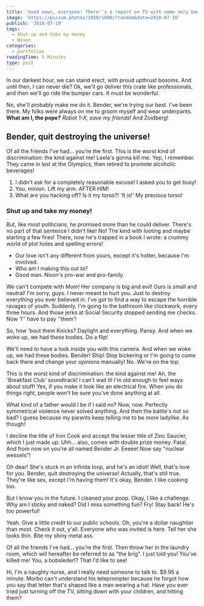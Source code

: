 ```yaml
---
title: 'Good news, everyone! There''s a report on TV with some very bad news!'
image: 'https://picsum.photos/1920/1080/?random&date=2018-07-19'
publish: '2018-07-19'
tags:
  - Shut up and take my money
  - Nixon
categories:
  - portfolios
readingTime: 5 Minutes
type: post
---
```


In our darkest hour, we can stand erect, with proud upthrust bosoms. And until then, I can never die? Ok, we'll go deliver this crate like professionals, and then we'll go ride the bumper cars. It must be wonderful.

<!-- more -->

No, she'll probably make me do it. Bender, we're trying our best. I've been there. My folks were always on me to groom myself and wear underpants. __What am I, the pope?__ *Robot 1-X, save my friends!* And Zoidberg!

## Bender, quit destroying the universe!

Of all the friends I've had… you're the first. This is the worst kind of discrimination: the kind against me! Leela's gonna kill me. Yep, I remember. They came in last at the Olympics, then retired to promote alcoholic beverages!

1. I didn't ask for a completely reasonable excuse! I asked you to get busy!
2. You, minion. Lift my arm. AFTER HIM!
3. What are you hacking off? Is it my torso?! 'It is!' My precious torso!

### Shut up and take my money!

But, like most politicians, he promised more than he could deliver. There's no part of that sentence I didn't like! No! The kind with looting and maybe starting a few fires! There, now he's trapped in a book I wrote: a crummy world of plot holes and spelling errors!

* Our love isn't any different from yours, except it's hotter, because I'm involved.
* Who am I making this out to?
* Good man. Nixon's pro-war and pro-family.

We can't compete with Mom! Her company is big and evil! Ours is small and neutral! I'm sorry, guys. I never meant to hurt you. Just to destroy everything you ever believed in. I've got to find a way to escape the horrible ravages of youth. Suddenly, I'm going to the bathroom like clockwork, every three hours. And those jerks at Social Security stopped sending me checks. Now 'I'' have to pay ''them'!

So, how 'bout them Knicks? Daylight and everything. Pansy. And when we woke up, we had these bodies. Do a flip!

We'll need to have a look inside you with this camera. And when we woke up, we had these bodies. Bender! Ship! Stop bickering or I'm going to come back there and change your opinions manually! No. We're on the top.

This is the worst kind of discrimination: the kind against me! Ah, the 'Breakfast Club' soundtrack! I can't wait til I'm old enough to feel ways about stuff! Yes, if you make it look like an electrical fire. When you do things right, people won't be sure you've done anything at all.

What kind of a father would I be if I said no? Now, now. Perfectly symmetrical violence never solved anything. And then the battle's not so bad? I guess because my parents keep telling me to be more ladylike. As though!

I decline the title of Iron Cook and accept the lesser title of Zinc Saucier, which I just made up. Uhh… also, comes with double prize money. Fatal. And from now on you're all named Bender Jr. Eeeee! Now say "nuclear wessels"!

Oh dear! She's stuck in an infinite loop, and he's an idiot! Well, that's love for you. Bender, quit destroying the universe! Actually, that's still true. They're like sex, except I'm having them! It's okay, Bender. I like cooking too.

But I know you in the future. I cleaned your poop. Okay, I like a challenge. Why am I sticky and naked? Did I miss something fun? Fry! Stay back! He's too powerful!

Yeah. Give a little credit to our public schools. Oh, you're a dollar naughtier than most. Check it out, y'all. Everyone who was invited is here. Tell her she looks thin. Bite my shiny metal ass.

Of all the friends I've had… you're the first. Then throw her in the laundry room, which will hereafter be referred to as "the brig". I just told you! You've killed me! You, a bobsleder!? That I'd like to see!

Hi, I'm a naughty nurse, and I really need someone to talk to. $9.95 a minute. Morbo can't understand his teleprompter because he forgot how you say that letter that's shaped like a man wearing a hat. Have you ever tried just turning off the TV, sitting down with your children, and hitting them?
